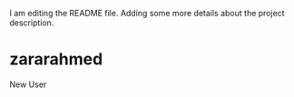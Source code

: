 I am editing the README file. Adding some more details about the project description.
# zararahmed
New User
